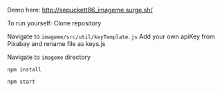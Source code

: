 Demo here: http://sepuckett86_imageme.surge.sh/

To run yourself:
Clone repository

Navigate to `imageme/src/util/keyTemplate.js`
Add your own apiKey from Pixabay and rename file as keys.js

Navigate to `imageme` directory

```npm install```

```npm start```
